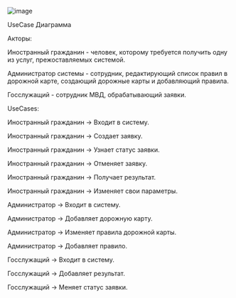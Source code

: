 ![image](https://github.com/user-attachments/assets/cf5e0a99-0d3f-459b-892a-7acabeb048c2)



UseCase Диаграмма

Акторы:

Иностранный гражданин - человек, которому требуется получить одну из услуг, прежоставляемых системой.

Администратор системы - сотрудник, редактирующий список правил в дорожной карте, создающий дорожные карты и добавляющий правила.

Госслужащий - сотрудник МВД, обрабатывающий заявки.

UseCases: 


Иностранный гражданин → Входит в систему.

Иностранный гражданин → Создает заявку.

Иностранный гражданин → Узнает статус заявки.

Иностранный гражданин → Отменяет заявку.

Иностранный гражданин → Получает результат.

Иностранный гражданин → Изменяет свои параметры.


Администратор → Входит в систему.

Администратор → Добавляет дорожную карту.

Администратор → Изменяет правила дорожной карты.

Администратор → Добавляет правило.


Госслужащий → Входит в систему.

Госслужащий → Добавляет результат.

Госслужащий → Меняет статус заявки.

